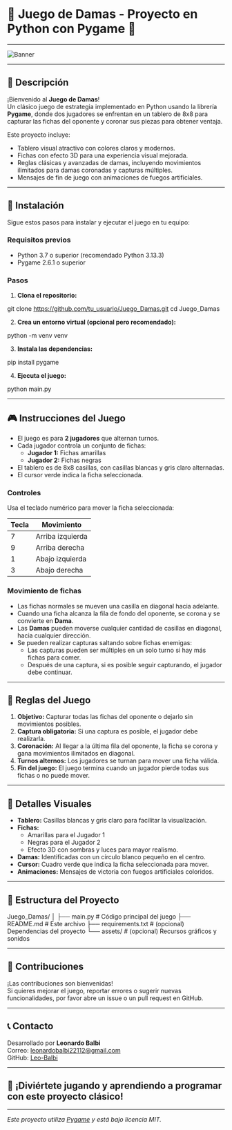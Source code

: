 # 🎲 Juego de Damas - Proyecto en Python con Pygame 🎲

---

![Banner](https://img.shields.io/badge/Juego%20de%20Damas-Pygame-blueviolet?style=for-the-badge&logo=python)

---

## 🎯 Descripción

¡Bienvenido al **Juego de Damas**!  
Un clásico juego de estrategia implementado en Python usando la librería **Pygame**, donde dos jugadores se enfrentan en un tablero de 8x8 para capturar las fichas del oponente y coronar sus piezas para obtener ventaja.

Este proyecto incluye:

- Tablero visual atractivo con colores claros y modernos.
- Fichas con efecto 3D para una experiencia visual mejorada.
- Reglas clásicas y avanzadas de damas, incluyendo movimientos ilimitados para damas coronadas y capturas múltiples.
- Mensajes de fin de juego con animaciones de fuegos artificiales.

---

## 🚀 Instalación

Sigue estos pasos para instalar y ejecutar el juego en tu equipo:

### Requisitos previos

- Python 3.7 o superior (recomendado Python 3.13.3)
- Pygame 2.6.1 o superior

### Pasos

1. **Clona el repositorio:**

git clone https://github.com/tu_usuario/Juego_Damas.git
cd Juego_Damas

2. **Crea un entorno virtual (opcional pero recomendado):**

python -m venv venv

3. **Instala las dependencias:**

pip install pygame


4. **Ejecuta el juego:**

python main.py


---

## 🎮 Instrucciones del Juego

- El juego es para **2 jugadores** que alternan turnos.
- Cada jugador controla un conjunto de fichas:
  - **Jugador 1:** Fichas amarillas
  - **Jugador 2:** Fichas negras
- El tablero es de 8x8 casillas, con casillas blancas y gris claro alternadas.
- El cursor verde indica la ficha seleccionada.

### Controles

Usa el teclado numérico para mover la ficha seleccionada:

| Tecla | Movimiento          |
|-------|---------------------|
| 7     | Arriba izquierda    |
| 9     | Arriba derecha      |
| 1     | Abajo izquierda     |
| 3     | Abajo derecha       |

### Movimiento de fichas

- Las fichas normales se mueven una casilla en diagonal hacia adelante.
- Cuando una ficha alcanza la fila de fondo del oponente, se corona y se convierte en **Dama**.
- Las **Damas** pueden moverse cualquier cantidad de casillas en diagonal, hacia cualquier dirección.
- Se pueden realizar capturas saltando sobre fichas enemigas:
  - Las capturas pueden ser múltiples en un solo turno si hay más fichas para comer.
  - Después de una captura, si es posible seguir capturando, el jugador debe continuar.

---

## 🏁 Reglas del Juego

1. **Objetivo:** Capturar todas las fichas del oponente o dejarlo sin movimientos posibles.
2. **Captura obligatoria:** Si una captura es posible, el jugador debe realizarla.
3. **Coronación:** Al llegar a la última fila del oponente, la ficha se corona y gana movimientos ilimitados en diagonal.
4. **Turnos alternos:** Los jugadores se turnan para mover una ficha válida.
5. **Fin del juego:** El juego termina cuando un jugador pierde todas sus fichas o no puede mover.

---

## 🎨 Detalles Visuales

- **Tablero:** Casillas blancas y gris claro para facilitar la visualización.
- **Fichas:**  
  - Amarillas para el Jugador 1  
  - Negras para el Jugador 2  
  - Efecto 3D con sombras y luces para mayor realismo.
- **Damas:** Identificadas con un círculo blanco pequeño en el centro.
- **Cursor:** Cuadro verde que indica la ficha seleccionada para mover.
- **Animaciones:** Mensajes de victoria con fuegos artificiales coloridos.

---

## 📂 Estructura del Proyecto

Juego_Damas/
│
├── main.py # Código principal del juego
├── README.md # Este archivo
├── requirements.txt # (opcional) Dependencias del proyecto
└── assets/ # (opcional) Recursos gráficos y sonidos


---

## 🤝 Contribuciones

¡Las contribuciones son bienvenidas!  
Si quieres mejorar el juego, reportar errores o sugerir nuevas funcionalidades, por favor abre un issue o un pull request en GitHub.

---

## 📞 Contacto

Desarrollado por **Leonardo Balbi**  
Correo: leonardobalbi22112@gmail.com  
GitHub: [Leo-Balbi](https://github.com/Leo-Balbi)

---

## 🎉 ¡Diviértete jugando y aprendiendo a programar con este proyecto clásico!

---

*Este proyecto utiliza [Pygame](https://www.pygame.org/) y está bajo licencia MIT.*

